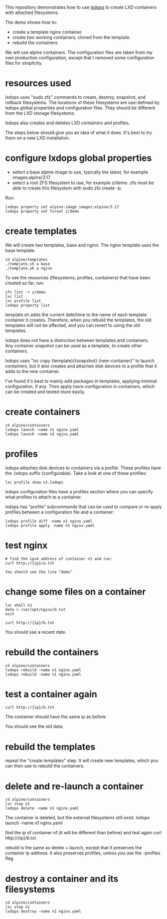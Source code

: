 This repository demonstrates how to use [lxdops](https://github.com/melato/lxdops)
to create LXD containers with attached filesystems.

The demo shows how to:
- create a template nginx container.
- create two working containers, cloned from the template.
- rebuild the containers

We will use alpine containers.
The configuration files are taken from my own production configuration,
except that I removed some configuration files for simplicity.

# resources used
lxdops uses "sudo zfs" commands to create, destroy, snapshot, and rollback filesystems.
The locations of these filesystems are use-defined by lxdops global properties and configuration files.
They should be different from the LXD storage filesystems.

lxdops also creates and deletes LXD containers and profiles.

The steps below should give you an idea of what it does.  It's best to try them on a new LXD installation.

# configure lxdops global properties
- select a base alpine image to use, typically the latest, for example images:alpine/3.17
- select a root ZFS filesystem to use, for example z/demo.
  zfs must be able to create this filesystem with sudo zfs create -p.

Run:

	lxdops property set alpine-image images:alpine/3.17
	lxdops property set fsroot z/demo

# create templates
We will create two templates, base and nginx.  The nginx template uses the base template.

	cd alpine/templates
	./template.sh a base
	./template.sh a nginx

To see the resources (filesystems, profiles, containers) that have been created so far, run:

	zfs list -r z/demo
	lxc list
	lxc profile list
	lxdops property list

	
template.sh adds the current date/time to the name of each template container it creates.
Therefore, when you rebuild the templates, the old templates will not be affected, and you can revert
to using the old templates.

lxdops does not have a distinction between templates and containers.	
Any container snapshot can be used as a template, to create other containers.

lxdops uses "lxc copy {template}/{snapshot} {new-container}" to launch containers,
but it also creates and attaches disk devices to a profile that it adds to the new container.

I've found it's best to mainly add packages in templates, applying minimal configuration, if any.
Then apply more configuration in containers, which can be created and tested more easily.
	
# create containers
	cd alpine/containers
	lxdops launch -name n1 nginx.yaml
	lxdops launch -name n2 nginx.yaml

# profiles
lxdops attaches disk devices to containers via a profile.
These profiles have the .lxdops suffix (configurable).
Take a look at one of these profiles:
	
	lxc profile show n1.lxdops	

lxdops configuration files have a profiles section where you can specify what profiles to attach to a container.

lxdops has "profile" subcommands that can be used to compare or re-apply profiles between a configuration file and a container:
	
	lxdops profile diff -name n1 nginx.yaml
	lxdops profile apply -name n1 nginx.yaml


# test nginx
	# find the ipv4 address of container n1 and run:
	curl http://{ip}/a.txt
	
	You should see the line "demo"

# change some files on a container
	lxc shell n1
	date > /var/opt/nginx/b.txt
	exit

	curl http://{ip}/b.txt
	
You should see a recent date.
	
# rebuild the containers	
	cd alpine/containers
	lxdops rebuild -name n1 nginx.yaml
	lxdops rebuild -name n1 nginx.yaml

# test a container again
	curl http://{ip}/b.txt

The container should have the same ip as before.
		
You should see the old data.

# rebuild the templates
repeat the "create templates" step.
It will create new templates, which you can then use to rebuild the containers.

# delete and re-launch a container
	cd alpine/containers
	lxc stop n1
	lxdops delete -name n1 nginx.yaml
The container is deleted, but the external filesystems still exist.
	lxdops launch -name n1 nginx.yaml
	
find the ip of container n1 (it will be different than before) and test again
	curl http://{ip}/b.txt
	
rebuild is the same as delete + launch, except that it preserves the container ip address.
It also preserves profiles, unless you use the -profiles flag.

# destroy a container and its filesystems
	cd alpine/containers
	lxc stop n1
	lxdops destroy -name n1 nginx.yaml
